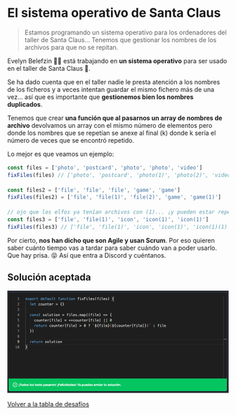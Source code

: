 # El sistema operativo de Santa Claus

> Estamos programando un sistema operativo para los ordenadores del taller de Santa Claus... Tenemos que gestionar los nombres de los archivos para que no se repitan.

Evelyn Belefzin 👩‍💻 está trabajando en **un sistema operativo** para ser usado en el taller de Santa Claus 🎅.

Se ha dado cuenta que en el taller nadie le presta atención a los nombres de los ficheros y a veces intentan guardar el mismo fichero más de una vez... así que es importante que **gestionemos bien los nombres duplicados**.

Tenemos que crear **una función que al pasarnos un array de nombres de archivo** devolvamos un array con el mismo número de elementos pero donde los nombres que se repetían se anexe al final (k) donde k sería el número de veces que se encontró repetido.

Lo mejor es que veamos un ejemplo:

```javascript
const files = ['photo', 'postcard', 'photo', 'photo', 'video']
fixFiles(files) // ['photo', 'postcard', 'photo(1)', 'photo(2)', 'video']

const files2 = ['file', 'file', 'file', 'game', 'game']
fixFiles(files2) = ['file', 'file(1)', 'file(2)', 'game', 'game(1)']

// ojo que los elfos ya tenían archivos con (1)... ¡y pueden estar repetidos!
const files3 = ['file', 'file(1)', 'icon', 'icon(1)', 'icon(1)']
fixFiles(files3) // ['file', 'file(1)', 'icon', 'icon(1)', 'icon(1)(1)']
```

Por cierto, **nos han dicho que son Agile y usan Scrum**. Por eso quieren saber cuánto tiempo vas a tardar para saber cuándo van a poder usarlo. Que hay prisa. 😝 Así que entra a Discord y cuéntanos.

## Solución aceptada

![Solución aceptada](./solution.png)

[Volver a la tabla de desafíos](/README.md)
